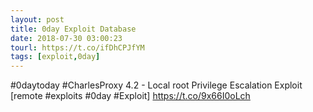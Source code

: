 ```yaml
---
layout: post
title: 0day Exploit Database
date: 2018-07-30 03:00:23
tourl: https://t.co/ifDhCPJfYM
tags: [exploit,0day]
---
```

#0daytoday #CharlesProxy 4.2 - Local root Privilege Escalation Exploit [remote #exploits #0day #Exploit] https://t.co/9x66I0oLch